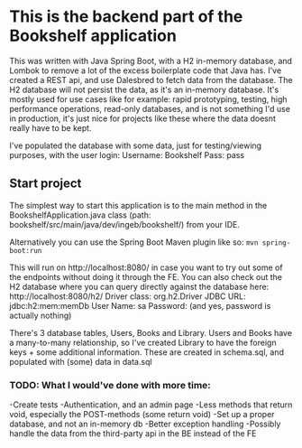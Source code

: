 # This is the backend part of the Bookshelf application
This was written with Java Spring Boot, with a H2 in-memory database, and Lombok to remove a lot of the excess boilerplate code that Java has.
I've created a REST api, and use Dalesbred to fetch data from the database.
The H2 database will not persist the data, as it's an in-memory database. It's mostly used for use cases like for example: rapid prototyping, testing, high performance operations, read-only databases,
and is not something I'd use in production, it's just nice for projects like these where the data doesnt really have to be kept.

I've populated the database with some data, just for testing/viewing purposes, with the user login:
Username: Bookshelf
Pass: pass


## Start project
The simplest way to start this application is to the main method in the BookshelfApplication.java class (path: bookshelf/src/main/java/dev/ingeb/bookshelf/) from your IDE.

Alternatively you can use the Spring Boot Maven plugin like so:
```mvn spring-boot:run```

This will run on http://localhost:8080/ in case you want to try out some of the endpoints without doing it through the FE.
You can also check out the H2 database where you can query directly against the database here: http://localhost:8080/h2/
Driver class: org.h2.Driver
JDBC URL: jdbc:h2:mem:memDb
User Name: sa
Password:
(and yes, password is actually nothing)

There's 3 database tables, Users, Books and Library. Users and Books have a many-to-many relationship, so I've created Library to have the foreign keys + some additional information.
These are created in schema.sql, and populated with (some) data in data.sql

### TODO: What I would've done with more time:
-Create tests
-Authentication, and an admin page
-Less methods that return void, especially the POST-methods (some return void)
-Set up a proper database, and not an in-memory db
-Better exception handling
-Possibly handle the data from the third-party api in the BE instead of the FE
